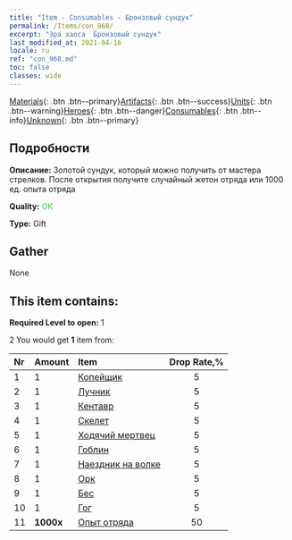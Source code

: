 ```yaml
---
title: "Item - Consumables - Бронзовый сундук"
permalink: /Items/con_968/
excerpt: "Эра хаоса  Бронзовый сундук"
last_modified_at: 2021-04-16
locale: ru
ref: "con_968.md"
toc: false
classes: wide
---
```

 [Materials](/ru/Items/){: .btn .btn--primary}[Artifacts](/ru/Items/Artifacts/){: .btn .btn--success}[Units](/ru/Items/Units/){: .btn .btn--warning}[Heroes](/ru/Items/Heroes/){: .btn .btn--danger}[Consumables](/ru/Items/Consumables/){: .btn .btn--info}[Unknown](/ru/Items/Unknown/){: .btn .btn--primary}

## Подробности
 **Описание:** Золотой сундук, который можно получить от мастера стрелков. После открытия получите случайный жетон отряда или 1000 ед. опыта отряда

 **Quality:** <span style="color: #32CD32">OK</span>

 **Type:** Gift

## Gather

  None

## This item contains:

 **Required Level to open:** 1

 2 You would get **1** item  from:

  | Nr | Amount |     Item    | Drop Rate,% |
  |:---|:-------|:------------|:---------:|
  | 1 | 1 | [Копейщик](/ru/Items/unt_190/) | 5 | 
  | 2 | 1 | [Лучник](/ru/Items/unt_191/) | 5 | 
  | 3 | 1 | [Кентавр](/ru/Items/unt_199/) | 5 | 
  | 4 | 1 | [Скелет](/ru/Items/unt_208/) | 5 | 
  | 5 | 1 | [Ходячий мертвец](/ru/Items/unt_209/) | 5 | 
  | 6 | 1 | [Гоблин](/ru/Items/unt_217/) | 5 | 
  | 7 | 1 | [Наездник на волке](/ru/Items/unt_218/) | 5 | 
  | 8 | 1 | [Орк](/ru/Items/unt_219/) | 5 | 
  | 9 | 1 | [Бес](/ru/Items/unt_226/) | 5 | 
  | 10 | 1 | [Гог](/ru/Items/unt_227/) | 5 | 
  | 11 |  **1000x** | [Опыт отряда](/ru/Items/con_902/) | 50 | 
